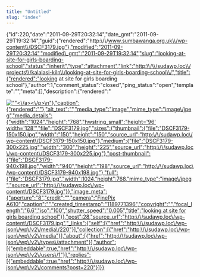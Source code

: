 ```yaml
---
title: "Untitled"
slug: "index"
---
```


{"id":220,"date":"2011-09-29T20:32:14","date\_gmt":"2011-09-29T19:32:14","guid":{"rendered":"http:\\/\\/www.sumbawanga.org.uk\\/wp-content\\/DSCF3179.jpg"},"modified":"2011-09-29T20:32:14","modified\_gmt":"2011-09-29T19:32:14","slug":"looking-at-site-for-girls-boarding-school","status":"inherit","type":"attachment","link":"http:\\/\\/sudawp.loc\\/projects\\/kalalasi-kiln\\/looking-at-site-for-girls-boarding-school\\/","title":{"rendered":"looking at site for girls boarding school"},"author":1,"comment\_status":"closed","ping\_status":"open","template":"","meta":\[\],"description":{"rendered":"

[![\"\"](\"http:\/\/sudawp.loc\/wp-content\/DSCF3179-300x225.jpg\")<\\/a><\\/p>\\n"},"caption":{"rendered":""},"alt\_text":"","media\_type":"image","mime\_type":"image\\/jpeg","media\_details":{"width":"1024","height":"768","hwstring\_small":"height='96' width='128'","file":"DSCF3179.jpg","sizes":{"thumbnail":{"file":"DSCF3179-150x150.jpg","width":"150","height":"150","source\_url":"http:\\/\\/sudawp.loc\\/wp-content\\/DSCF3179-150x150.jpg"},"medium":{"file":"DSCF3179-300x225.jpg","width":"300","height":"225","source\_url":"http:\\/\\/sudawp.loc\\/wp-content\\/DSCF3179-300x225.jpg"},"post-thumbnail":{"file":"DSCF3179-940x198.jpg","width":"940","height":"198","source\_url":"http:\\/\\/sudawp.loc\\/wp-content\\/DSCF3179-940x198.jpg"},"full":{"file":"DSCF3179.jpg","width":1024,"height":768,"mime\_type":"image\\/jpeg","source\_url":"http:\\/\\/sudawp.loc\\/wp-content\\/DSCF3179.jpg"}},"image\_meta":{"aperture":"8","credit":"","camera":"FinePix A610","caption":"","created\_timestamp":"1189771396","copyright":"","focal\_length":"6.6","iso":"100","shutter\_speed":"0.005","title":"looking at site for girls boarding school"}},"post":28,"source\_url":"http:\\/\\/sudawp.loc\\/wp-content\\/DSCF3179.jpg","\_links":{"self":\[{"href":"http:\\/\\/sudawp.loc\\/wp-json\\/wp\\/v2\\/media\\/220"}\],"collection":\[{"href":"http:\\/\\/sudawp.loc\\/wp-json\\/wp\\/v2\\/media"}\],"about":\[{"href":"http:\\/\\/sudawp.loc\\/wp-json\\/wp\\/v2\\/types\\/attachment"}\],"author":\[{"embeddable":true,"href":"http:\\/\\/sudawp.loc\\/wp-json\\/wp\\/v2\\/users\\/1"}\],"replies":\[{"embeddable":true,"href":"http:\\/\\/sudawp.loc\\/wp-json\\/wp\\/v2\\/comments?post=220"}\]}}](http:\/\/sudawp.loc\/wp-content\/DSCF3179.jpg)